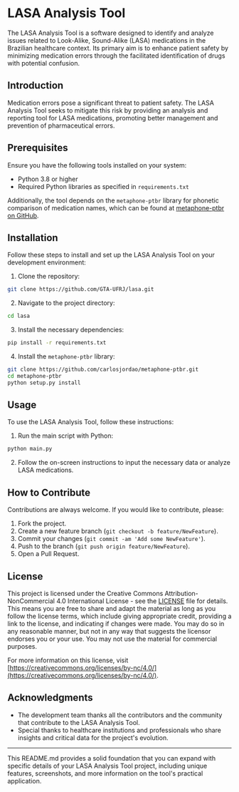 # LASA Analysis Tool

The LASA Analysis Tool is a software designed to identify and analyze issues related to Look-Alike, Sound-Alike (LASA) medications in the Brazilian healthcare context. Its primary aim is to enhance patient safety by minimizing medication errors through the facilitated identification of drugs with potential confusion.

## Introduction

Medication errors pose a significant threat to patient safety. The LASA Analysis Tool seeks to mitigate this risk by providing an analysis and reporting tool for LASA medications, promoting better management and prevention of pharmaceutical errors.

## Prerequisites

Ensure you have the following tools installed on your system:

- Python 3.8 or higher
- Required Python libraries as specified in `requirements.txt`

Additionally, the tool depends on the `metaphone-ptbr` library for phonetic comparison of medication names, which can be found at [metaphone-ptbr on GitHub](https://github.com/carlosjordao/metaphone-ptbr).

## Installation

Follow these steps to install and set up the LASA Analysis Tool on your development environment:

1. Clone the repository:
```bash
git clone https://github.com/GTA-UFRJ/lasa.git
```

2. Navigate to the project directory:
```bash
cd lasa
```

3. Install the necessary dependencies:
```bash
pip install -r requirements.txt
```

4. Install the `metaphone-ptbr` library:
```bash
git clone https://github.com/carlosjordao/metaphone-ptbr.git
cd metaphone-ptbr
python setup.py install
```

## Usage

To use the LASA Analysis Tool, follow these instructions:

1. Run the main script with Python:
```bash
python main.py
```

2. Follow the on-screen instructions to input the necessary data or analyze LASA medications.

## How to Contribute

Contributions are always welcome. If you would like to contribute, please:

1. Fork the project.
2. Create a new feature branch (`git checkout -b feature/NewFeature`).
3. Commit your changes (`git commit -am 'Add some NewFeature'`).
4. Push to the branch (`git push origin feature/NewFeature`).
5. Open a Pull Request.


## License

This project is licensed under the Creative Commons Attribution-NonCommercial 4.0 International License - see the [LICENSE](LICENSE) file for details. This means you are free to share and adapt the material as long as you follow the license terms, which include giving appropriate credit, providing a link to the license, and indicating if changes were made. You may do so in any reasonable manner, but not in any way that suggests the licensor endorses you or your use. You may not use the material for commercial purposes.

For more information on this license, visit [https://creativecommons.org/licenses/by-nc/4.0/](https://creativecommons.org/licenses/by-nc/4.0/).


## Acknowledgments

- The development team thanks all the contributors and the community that contribute to the LASA Analysis Tool.
- Special thanks to healthcare institutions and professionals who share insights and critical data for the project's evolution.

---

This README.md provides a solid foundation that you can expand with specific details of your LASA Analysis Tool project, including unique features, screenshots, and more information on the tool's practical application.
